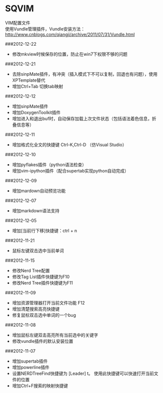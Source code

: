 SQVIM
===  
VIM配置文件  
使用Vundle管理插件，Vundle安装方法：http://www.cnblogs.com/qiangji/archive/2011/07/31/Vundle.html

###2012-12-22
* 修改mkview时候保存的位置，防止在win7下权限不够的问题

###2012-12-21
* 去除sinpMate插件，有冲突（插入模式下不可以复制，回退也有问题），使用XPTemplate替代
* 增加Ctrl+Tab 切换tab映射

###2012-12-12
* 增加sinpMate插件
* 增加DoxygenToolkit插件
* 增加进入和退出buf时，自动保存加载上次文件状态（包括语法着色信息，折叠信息等）

###2012-12-11
* 增加格式化全文的快捷键 Ctrl-K,Ctrl-D （仿Visual Studio）

###2012-12-10
* 增加pyflakes插件（python语法检查）
* 增加vim-ipython插件（配合supertab实现python自动完成）

###2012-12-09
* 增加mardown自动预览功能

###2012-12-07
* 增加markdown语法支持

###2012-12-05
* 增加[当前行下移]快捷键：ctrl + n

###2012-11-21
* 鼠标左键双击选中当前单词

###2012-11-15
* 修改Nerd Tree配置
* 修改Tag List插件快捷键为F10
* 修改Nerd Tree插件快捷键为F11

###2012-11-09
* 增加资源管理器打开当前文件功能 F12
* 增加清楚搜索高亮快捷键
* 修复鼠标双击选中单词的一个bug

###2012-11-08
* 增加鼠标左键双击高亮所有当前选中的关键字
* 修改vundle插件的默认安装位置  

###2012-11-07
* 增加supertab插件
* 增加powerline插件
* 设置NERDTreeFind快捷键为 [Leader] t。 使用此快捷键可以快速打开当前文件的位置
* 增加Ctrl+F搜索的映射快捷键
